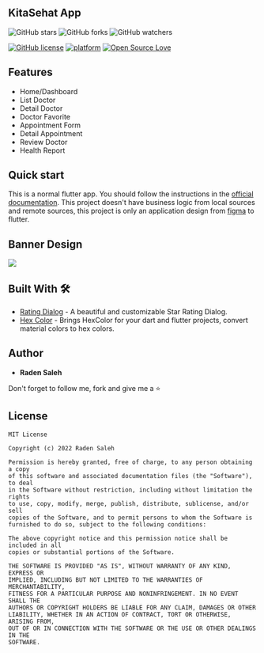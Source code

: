 ## KitaSehat App
![GitHub stars](https://img.shields.io/github/stars/radensaleh/KitaSehat-App?style=social)
![GitHub forks](https://img.shields.io/github/forks/radensaleh/KitaSehat-App?style=social)
![GitHub watchers](https://img.shields.io/github/watchers/radensaleh/KitaSehat-App?style=social)

[![GitHub license](https://img.shields.io/badge/License-MIT-blue.svg)](https://github.com/radensaleh/KitaSehat-App/blob/master/LICENSE)
[![platform](https://img.shields.io/badge/platform-Flutter-blue.svg)](https://flutter.dev/)
[![Open Source Love](https://badges.frapsoft.com/os/v2/open-source.svg?v=103)](https://github.com/radensaleh/KitaSehat-App)

## Features
*  Home/Dashboard
*  List Doctor
*  Detail Doctor
*  Doctor Favorite
*  Appointment Form
*  Detail Appointment
*  Review Doctor
*  Health Report

## Quick start
This is a normal flutter app. You should follow the instructions in the [official documentation](https://flutter.io/docs/get-started/install). This project doesn't have business logic from local sources and remote sources, this project is only an application design from [figma](https://www.behance.net/gallery/140750883/Medical-App-Design) to flutter.

## Banner Design
<pre>
<img src="https://user-images.githubusercontent.com/32919685/175784794-97552239-06ad-41da-8512-eb3fdccc1141.png">
</pre>

## Built With 🛠
* [Rating Dialog](https://pub.dev/packages/rating_dialog) - A beautiful and customizable Star Rating Dialog.
* [Hex Color](https://pub.dev/packages/sqflite) - Brings HexColor for your dart and flutter projects, convert material colors to hex colors.

## Author

* **Raden Saleh**

Don't forget to follow me, fork and give me a ⭐


## License

```
MIT License

Copyright (c) 2022 Raden Saleh

Permission is hereby granted, free of charge, to any person obtaining a copy
of this software and associated documentation files (the "Software"), to deal
in the Software without restriction, including without limitation the rights
to use, copy, modify, merge, publish, distribute, sublicense, and/or sell
copies of the Software, and to permit persons to whom the Software is
furnished to do so, subject to the following conditions:

The above copyright notice and this permission notice shall be included in all
copies or substantial portions of the Software.

THE SOFTWARE IS PROVIDED "AS IS", WITHOUT WARRANTY OF ANY KIND, EXPRESS OR
IMPLIED, INCLUDING BUT NOT LIMITED TO THE WARRANTIES OF MERCHANTABILITY,
FITNESS FOR A PARTICULAR PURPOSE AND NONINFRINGEMENT. IN NO EVENT SHALL THE
AUTHORS OR COPYRIGHT HOLDERS BE LIABLE FOR ANY CLAIM, DAMAGES OR OTHER
LIABILITY, WHETHER IN AN ACTION OF CONTRACT, TORT OR OTHERWISE, ARISING FROM,
OUT OF OR IN CONNECTION WITH THE SOFTWARE OR THE USE OR OTHER DEALINGS IN THE
SOFTWARE.
```